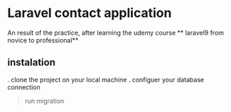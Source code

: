 # Laravel contact application
<p>An result of the practice, after learning the udemy course ** laravel9 from novice to professional** </p>

## instalation

. clone the project on your local machine
. configuer your database connection
> run migration
